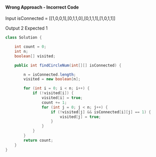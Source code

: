 

#### Wrong Approach - Incorrect Code

Input
isConnected =
[[1,0,0,1],[0,1,1,0],[0,1,1,1],[1,0,1,1]]

Output
2
Expected
1

```java
class Solution {

    int count = 0;
    int n;
    boolean[] visited;

    public int findCircleNum(int[][] isConnected) {

        n = isConnected.length;
        visited = new boolean[n];

        for (int i = 0; i < n; i++) {
            if (!visited[i]) {
                visited[i] = true;
                count += 1;
                for (int j = 0; j < n; j++) {
                    if (!visited[j] && isConnected[i][j] == 1) {
                        visited[j] = true;
                    }
                }
            }
        }
        return count;
    }
}
```
